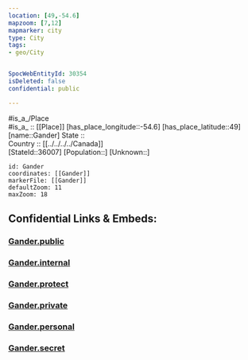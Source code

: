 ```yaml
---
location: [49,-54.6] 
mapzoom: [7,12] 
mapmarker: city 
type: City
tags:
- geo/City


SpocWebEntityId: 30354
isDeleted: false
confidential: public

---
```

#is_a_/Place  
#is_a_ :: [[Place]] 
[has_place_longitude::-54.6] 
[has_place_latitude::49] 
[name::Gander] 
State ::  
Country :: [[../../../../Canada]]  
[StateId::36007] 
[Population::] 
[Unknown::] 


```leaflet
id: Gander
coordinates: [[Gander]] 
markerFile: [[Gander]] 
defaultZoom: 11 
maxZoom: 18
```


## Confidential Links & Embeds: 

### [Gander.public](/_public/\Earth\Continent\America~North\Canada\provinces~Canada\Newfoundland-Labrador\CityGander.public.md) 

### [Gander.internal](/_internal/\Earth\Continent\America~North\Canada\provinces~Canada\Newfoundland-Labrador\CityGander.internal.md) 

### [Gander.protect](/_protect/\Earth\Continent\America~North\Canada\provinces~Canada\Newfoundland-Labrador\CityGander.protect.md) 

### [Gander.private](/_private/\Earth\Continent\America~North\Canada\provinces~Canada\Newfoundland-Labrador\CityGander.private.md) 

### [Gander.personal](/_personal/\Earth\Continent\America~North\Canada\provinces~Canada\Newfoundland-Labrador\CityGander.personal.md) 

### [Gander.secret](/_secret/\Earth\Continent\America~North\Canada\provinces~Canada\Newfoundland-Labrador\CityGander.secret.md)

